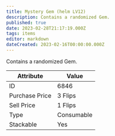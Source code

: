 ```yaml
---
title: Mystery Gem (helm LV12)
description: Contains a randomized Gem.
published: true
date: 2023-02-28T21:17:19.000Z
tags: items
editor: markdown
dateCreated: 2023-02-16T00:00:00.000Z
---
```


Contains a randomized Gem.

|Attribute|Value|
|-|-|
|ID|6846|
|Purchase Price|3 Flips|
|Sell Price|1 Flips|
|Type|Consumable|
|Stackable|Yes|

